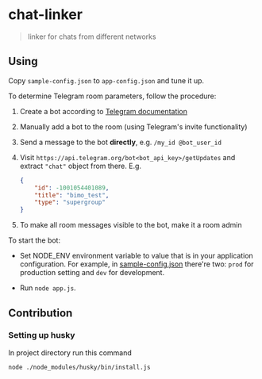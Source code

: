 # chat-linker

> linker for chats from different networks

## Using

Copy `sample-config.json` to `app-config.json` and tune it up.

To determine Telegram room parameters, follow the procedure:

1. Create a bot according to [Telegram documentation][bots-docs]
2. Manually add a bot to the room (using Telegram's invite functionality)
3. Send a message to the bot **directly**, e.g. `/my_id @bot_user_id`
4. Visit `https://api.telegram.org/bot<bot_api_key>/getUpdates` and extract
   `"chat"` object from there. E.g.

   ```json
   {
       "id": -1001054401089,
       "title": "bimo_test",
       "type": "supergroup"
   }
   ```
5. To make all room messages visible to the bot, make it a room admin

To start the bot:

+ Set NODE_ENV environment variable to value that is in your application configuration. For example, in [sample-config.json](sample-config.json) there're two: `prod` for production setting and `dev` for development.

+ Run `node app.js`.

## Contribution

### Setting up husky

In project directory run this command

```sh
node ./node_modules/husky/bin/install.js
```

[bots-docs]: https://core.telegram.org/bots#3-how-do-i-create-a-bot
